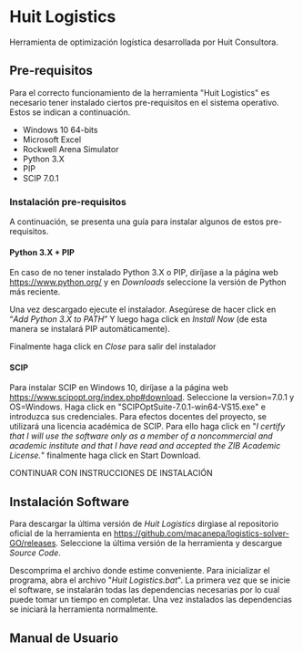 # Huit Logistics

Herramienta de optimización logística desarrollada por Huit Consultora.

## Pre-requisitos
Para el correcto funcionamiento de la herramienta "Huit Logistics" es necesario
tener instalado ciertos pre-requisitos en el sistema operativo. Estos se indican
a continuación.

* Windows 10 64-bits
* Microsoft Excel
* Rockwell Arena Simulator
* Python 3.X
* PIP
* SCIP 7.0.1


### Instalación pre-requisitos
A continuación, se presenta una guía para instalar algunos de estos pre-requisitos.


#### Python 3.X + PIP
En caso de no tener instalado Python 3.X o PIP, diríjase a la página web 
<https://www.python.org/> y en *Downloads* seleccione la versión de Python más reciente.

Una vez descargado ejecute el instalador. Asegúrese de hacer click en “*Add Python 3.X to PATH*” Y
luego haga click en *Install Now* (de esta manera se instalará PIP automáticamente).

Finalmente haga click en *Close* para salir del instalador


#### SCIP
Para instalar SCIP en Windows 10, diríjase a la página web
<https://www.scipopt.org/index.php#download>. Seleccione la version=7.0.1 y OS=Windows.
Haga click en "SCIPOptSuite-7.0.1-win64-VS15.exe" e introduzca sus credenciales.
Para efectos docentes del proyecto, se utilizará una licencia académica de SCIP. Para ello
haga click en "*I certify that I will use the software only as a 
member of a noncommercial and academic institute and that I have read and accepted the ZIB Academic
 License.*" finalmente haga click en Start Download.

CONTINUAR CON INSTRUCCIONES DE INSTALACIÓN


## Instalación Software
Para descargar la última versión de *Huit Logistics* dirgiase al repositorio oficial
de la herramienta en <https://github.com/macanepa/logistics-solver-GO/releases>. Seleccione
la última versión de la herramienta y descargue *Source Code*.

Descomprima el archivo donde estime conveniente. Para inicializar el programa, abra el 
archivo "*Huit Logistics.bat*". La primera vez que se inicie el software, se instalarán 
todas las dependencias necesarias por lo cual puede tomar un tiempo en completar. Una vez
instalados las dependencias se iniciará la herramienta normalmente.


## Manual de Usuario
